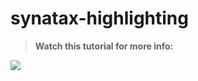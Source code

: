 # synatax-highlighting 
> **Watch this tutorial for more info:**

[![](https://i.ytimg.com/vi/HyZ_09Wjk40/hqdefault.jpg?sqp=-oaymwEZCPYBEIoBSFXyq4qpAwsIARUAAIhCGAFwAQ==&rs=AOn4CLBESOjjXD6hJc3YlZKwkiCDeC4YkA)](https://www.youtube.com/watch?v=-KOZwDkWpJE "How to highlight and stylize code like Text editor/IDE into website? | Highlight.js")
